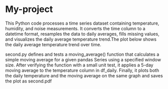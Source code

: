 # My-project

This Python code processes a time series dataset containing temperature, humidity, and noise measurements.
It converts the time column to a datetime format, resamples the data to daily averages, fills missing values,
and visualizes the daily average temperature trend.The plot below shows the daily average temperature trend over time.

second.py  defines and tests a moving_average() function that calculates a simple moving average for a given pandas Series using a specified window size. After verifying the function with a small unit test, it applies a 5-day moving average to the temperature column in df_daily. Finally, it plots both the daily temperature and the moving average on the same graph and saves the plot as second.pdf


